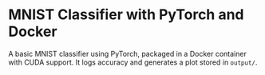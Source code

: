 # MNIST Classifier with PyTorch and Docker

A basic MNIST classifier using PyTorch, packaged in a Docker container with CUDA support. It logs accuracy and generates a plot stored in `output/`.
